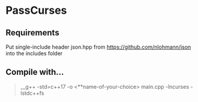 # PassCurses

## Requirements
Put single-include header json.hpp from https://github.com/nlohmann/json into the includes folder

## Compile with...
> __g++ -std=c++17 -o <**name-of-your-choice> main.cpp -lncurses -lstdc++fs
